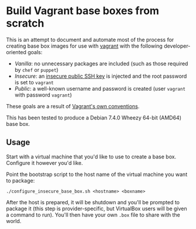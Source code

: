 Build Vagrant base boxes from scratch
=====================================

This is an attempt to document and automate most of the process for creating
base box images for use with [vagrant](http://www.vagrantup.com/) with the
following developer-oriented goals:

- *Vanilla*: no unnecessary packages are included (such as those required by
  `chef` or `puppet`)
- *Insecure*: an [insecure public SSH
  key](https://github.com/mitchellh/vagrant/tree/master/keys) is injected and
  the root password is set to `vagrant`
- *Public*: a well-known username and password is created (user `vagrant` with
  password `vagrant`)

These goals are a result of [Vagrant's own
conventions](http://docs.vagrantup.com/v2/boxes/base.html).

This has been tested to produce a Debian 7.4.0 Wheezy 64-bit (AMD64) base box.

Usage
-----

Start with a virtual machine that you'd like to use to create a base box.
Configure it however you'd like.

Point the bootstrap script to the host name of the virtual machine you want to
package:

    ./configure_insecure_base_box.sh <hostname> <boxname>

After the host is prepared, it will be shutdown and you'll be prompted to
package it (this step is provider-specific, but VirtualBox users will be given
a command to run). You'll then have your own `.box` file to share with the
world.
